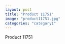 ```yaml
---
layout: post
title: "Product 11751"
image: "product11751.jpg"
categories: "category1"
---
```

Product 11751
